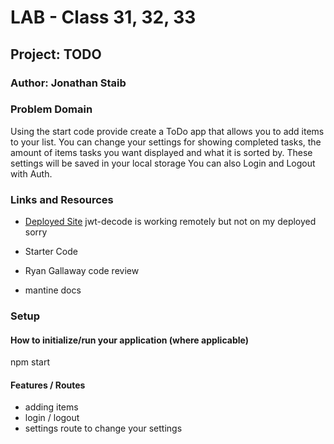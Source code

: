 # LAB - Class 31, 32, 33

## Project: TODO

### Author: Jonathan Staib

### Problem Domain

Using the start code provide create a ToDo app that allows you to add items to your list. You can change your settings for showing completed tasks, the amount of items tasks you want displayed and what it is sorted by. These settings will be saved in your local storage You can also Login and Logout with Auth.

### Links and Resources

- [Deployed Site](https://bpdrkm-3000.csb.app/) 
jwt-decode is working remotely but not on my deployed sorry

- Starter Code
- Ryan Gallaway code review
- mantine docs

### Setup

#### How to initialize/run your application (where applicable)

npm start

#### Features / Routes

- adding items
- login / logout
- settings route to change your settings
